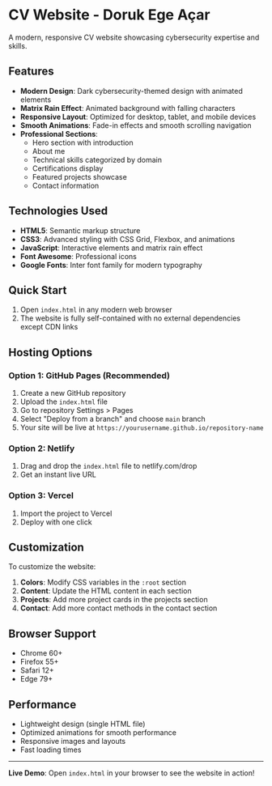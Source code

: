 # CV Website - Doruk Ege Açar

A modern, responsive CV website showcasing cybersecurity expertise and skills.

## Features

- **Modern Design**: Dark cybersecurity-themed design with animated elements
- **Matrix Rain Effect**: Animated background with falling characters
- **Responsive Layout**: Optimized for desktop, tablet, and mobile devices
- **Smooth Animations**: Fade-in effects and smooth scrolling navigation
- **Professional Sections**: 
  - Hero section with introduction
  - About me
  - Technical skills categorized by domain
  - Certifications display
  - Featured projects showcase
  - Contact information

## Technologies Used

- **HTML5**: Semantic markup structure
- **CSS3**: Advanced styling with CSS Grid, Flexbox, and animations
- **JavaScript**: Interactive elements and matrix rain effect
- **Font Awesome**: Professional icons
- **Google Fonts**: Inter font family for modern typography

## Quick Start

1. Open `index.html` in any modern web browser
2. The website is fully self-contained with no external dependencies except CDN links

## Hosting Options

### Option 1: GitHub Pages (Recommended)
1. Create a new GitHub repository
2. Upload the `index.html` file
3. Go to repository Settings > Pages
4. Select "Deploy from a branch" and choose `main` branch
5. Your site will be live at `https://yourusername.github.io/repository-name`

### Option 2: Netlify
1. Drag and drop the `index.html` file to netlify.com/drop
2. Get an instant live URL

### Option 3: Vercel
1. Import the project to Vercel
2. Deploy with one click

## Customization

To customize the website:

1. **Colors**: Modify CSS variables in the `:root` section
2. **Content**: Update the HTML content in each section
3. **Projects**: Add more project cards in the projects section
4. **Contact**: Add more contact methods in the contact section

## Browser Support

- Chrome 60+
- Firefox 55+
- Safari 12+
- Edge 79+

## Performance

- Lightweight design (single HTML file)
- Optimized animations for smooth performance
- Responsive images and layouts
- Fast loading times

---

**Live Demo**: Open `index.html` in your browser to see the website in action!